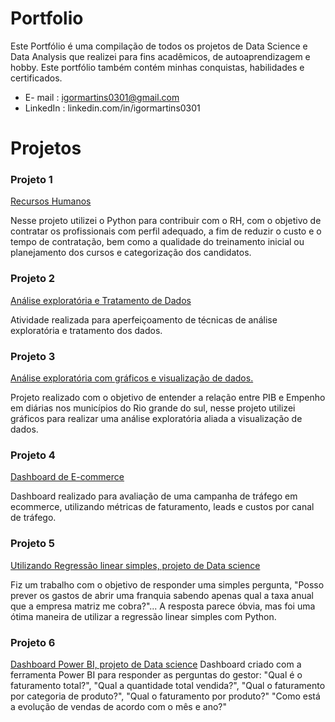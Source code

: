 # Portfolio
Este Portfólio é uma compilação de todos os projetos de Data Science e Data Analysis que realizei para fins acadêmicos, de autoaprendizagem e hobby. Este portfólio também contém minhas conquistas, habilidades e certificados.

* E- mail : igormartins0301@gmail.com
* LinkedIn : linkedin.com/in/igormartins0301

# Projetos

### Projeto 1
[Recursos Humanos](https://github.com/igormartins0301/1.-Projeto-RH)

Nesse projeto utilizei o Python para contribuir com o RH, com o objetivo de contratar os profissionais com perfil adequado, a fim de reduzir o custo e o tempo de contratação, bem como a qualidade do treinamento inicial ou planejamento dos cursos e categorização dos candidatos.


### Projeto 2
[Análise exploratória e Tratamento de Dados](https://github.com/igormartins0301/Analise_exploratoria)

Atividade realizada para aperfeiçoamento de técnicas de análise exploratória e tratamento dos dados.


### Projeto 3
[Análise exploratória com gráficos e visualização de dados.](https://github.com/igormartins0301/visualizacao_de_dados)

Projeto realizado com o objetivo de entender a relação entre PIB e Empenho em diárias nos municípios do Rio grande do sul, nesse projeto utilizei gráficos para realizar uma análise exploratória aliada a visualização de dados.


### Projeto 4
[Dashboard de E-commerce](https://datastudio.google.com/s/u19erLb7pKY)

Dashboard realizado para avaliação de uma campanha de tráfego em ecommerce, utilizando métricas de faturamento, leads e custos por canal de tráfego.

### Projeto 5
[Utilizando Regressão linear simples, projeto de Data science](https://github.com/igormartins0301/Regressao_Linear/blob/main/Projeto_Regress%C3%A3o_Linear.ipynb)

Fiz um trabalho com o objetivo de responder uma simples pergunta, "Posso prever os gastos de abrir uma franquia sabendo apenas qual a taxa anual que a empresa matriz me cobra?"... A resposta parece óbvia, mas foi uma ótima maneira de utilizar a regressão linear simples com Python.

### Projeto 6
[Dashboard Power BI, projeto de Data science](https://app.powerbi.com/view?r=eyJrIjoiYzEwODU5MmUtYmViNS00NWY5LWI1ZDctYmYzZjZkNWM2NjNlIiwidCI6ImM2ODQ5MjhiLWQ0ZmYtNGQ3Ny1hNTliLTZlODI2NzcxMmM0ZSJ9)
Dashboard criado com a ferramenta Power BI para responder as perguntas do gestor: "Qual é o faturamento total?", "Qual a quantidade total vendida?", "Qual o faturamento por categoria de produto?", "Qual o faturamento por produto?" "Como está a evolução de vendas de acordo com o mês e ano?"
